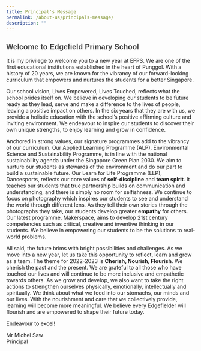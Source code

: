 ```yaml
---
title: Principal's Message
permalink: /about-us/principals-message/
description: ""
---
```

<h2 style="text-align: left;"><span style="background-color: initial; font-size: 0.9375em;"><font color="#444444" face="arial, sans-serif">Welcome to Edgefield Primary School</font></span></h2>


It is my privilege to welcome you to a new year at EFPS. We are one of the first educational institutions established in the heart of Punggol. With a history of 20 years, we are known for the vibrancy of our forward-looking curriculum that empowers and nurtures the students for a better Singapore.  

Our school vision, Lives Empowered, Lives Touched, reflects what the school prides itself on. We believe in developing our students to be future ready as they lead, serve and make a difference to the lives of people, leaving a positive impact on others. In the six years that they are with us, we provide a holistic education with the school’s positive affirming culture and inviting environment. We endeavour to inspire our students to discover their own unique strengths, to enjoy learning and grow in confidence.

Anchored in strong values, our signature programmes add to the vibrancy of our curriculum. Our Applied Learning Programme (ALP), Environmental Science and Sustainability Programme, is in line with the national sustainability agenda under the Singapore Green Plan 2030. We aim to nurture our students as stewards of the environment and do our part to build a sustainable future. Our Learn for Life Programme (LLP), Dancesports, reflects our core values of **self-discipline** and **team spirit**. It teaches our students that true partnership builds on communication and understanding, and there is simply no room for selfishness. We continue to focus on photography which inspires our students to see and understand the world through different lens. As they tell their own stories through the photographs they take, our students develop greater **empathy** for others. Our latest programme, Makerspace, aims to develop 21st century competencies such as critical, creative and inventive thinking in our students. We believe in empowering our students to be the solutions to real-world problems. 

All said, the future brims with bright possibilities and challenges. As we move into a new year, let us take this opportunity to reflect, learn and grow as a team. The theme for 2022-2023 is **Cherish, Nourish, Flourish**. We cherish the past and the present. We are grateful to all those who have touched our lives and will continue to be more inclusive and empathetic towards others. As we grow and develop, we also want to take the right actions to strengthen ourselves physically, emotionally, intellectually and spiritually. We think about what we feed into our stomachs, our minds and our lives. With the nourishment and care that we collectively provide, learning will become more meaningful. We believe every Edgefielder will flourish and are empowered to shape their future today.

Endeavour to excel!
  

Mr Michel Saw <br>
Principal